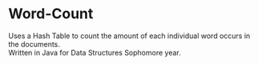 # Word-Count
Uses a Hash Table to count the amount of each individual word occurs in the documents.</br>
Written in Java for Data Structures Sophomore year.
